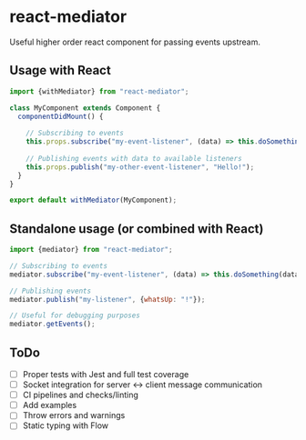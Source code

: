 # react-mediator
Useful higher order react component for passing events upstream.

## Usage with React
```javascript
import {withMediator} from "react-mediator";

class MyComponent extends Component {
  componentDidMount() {
  
    // Subscribing to events
    this.props.subscribe("my-event-listener", (data) => this.doSomething(data));
    
    // Publishing events with data to available listeners
    this.props.publish("my-other-event-listener", "Hello!");
  }
}

export default withMediator(MyComponent);
```

## Standalone usage (or combined with React)
```javascript
import {mediator} from "react-mediator";

// Subscribing to events
mediator.subscribe("my-event-listener", (data) => this.doSomething(data));

// Publishing events
mediator.publish("my-listener", {whatsUp: "!"});

// Useful for debugging purposes
mediator.getEvents();

```

## ToDo
- [ ] Proper tests with Jest and full test coverage
- [ ] Socket integration for server <-> client message communication
- [ ] CI pipelines and checks/linting
- [ ] Add examples
- [ ] Throw errors and warnings
- [ ] Static typing with Flow
